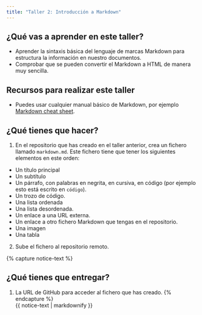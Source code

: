 ```yaml
---
title: "Taller 2: Introducción a Markdown"
---
```


## ¿Qué vas a aprender en este taller?

* Aprender la sintaxis básica del lenguaje de marcas Markdown para estructura la información en nuestro documentos.
* Comprobar que se pueden convertir el Markdown a HTML de manera muy sencilla.

## Recursos para realizar este taller

* Puedes usar cualquier manual básico de Markdown, por ejemplo [Markdown cheat sheet](https://www.markdownguide.org/cheat-sheet/).

## ¿Qué tienes que hacer?

1. En el repositorio que has creado en el taller anterior, crea un fichero llamado `markdown.md`. Este fichero tiene que tener los siguientes elementos en este orden:

* Un título principal
* Un subtítulo
* Un párrafo, con palabras en negrita, en cursiva, en código (por ejemplo esto está escrito en `código`).
* Un trozo de código.
* Una lista ordenada
* Una lista desordenada.
* Un enlace a una URL externa.
* Un enlace a otro fichero Markdown que tengas en el repositorio.
* Una imagen
* Una tabla

2. Sube el fichero al repositorio remoto.

{% capture notice-text %}
## ¿Qué tienes que entregar?

1. La URL de GitHub para acceder al fichero que has creado.
{% endcapture %}<div class="notice--info">{{ notice-text | markdownify }}</div>